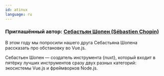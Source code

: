 ```yaml
---
id: atinux
language: ru
---
```


### Приглашённый автор: [Себастьян Шопен (Sébastien Chopin)](https://twitter.com/Atinux)

В этом году мы попросили нашего друга Себастьяна Шопена рассказать про обстановку во Vue.js.

Себастьен Шопен — создатель инструмента {nuxt}, который входит в пятёрку лучших инструментов сразу двух разных категорий: экосистемы Vue.js и фреймворков Node.js.
